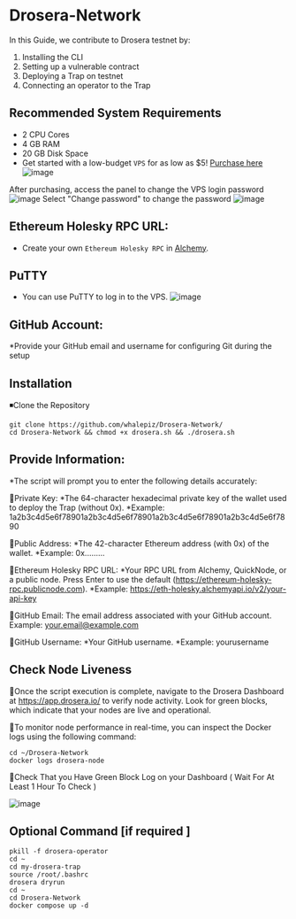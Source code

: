 # Drosera-Network
In this Guide, we contribute to Drosera testnet by:
1. Installing the CLI
2. Setting up a vulnerable contract
3. Deploying a Trap on testnet
4. Connecting an operator to the Trap

## Recommended System Requirements
* 2 CPU Cores
* 4 GB RAM
* 20 GB Disk Space
* Get started with a low-budget `VPS` for as low as $5! [Purchase here](https://xorek.cloud/?from=27450)
![image](https://github.com/user-attachments/assets/691efaf0-c589-45df-b2c0-62578e908a56)

After purchasing, access the panel to change the VPS login password
![image](https://github.com/user-attachments/assets/f691baf1-49e5-4246-a5f0-5729c2eef541)
Select "Change password" to change the password
![image](https://github.com/user-attachments/assets/faf2aacf-3562-446d-a075-61259a015fe5)

## Ethereum Holesky RPC URL:
* Create your own `Ethereum Holesky RPC` in [Alchemy](https://dashboard.alchemy.com/).
## PuTTY
* You can use PuTTY to log in to the VPS.
![image](https://github.com/user-attachments/assets/869a8124-b57d-4768-bc81-67dc44d6a8d9)

## GitHub Account:
*Provide your GitHub email and username for configuring Git during the setup

## Installation
◾Clone the Repository
```
git clone https://github.com/whalepiz/Drosera-Network/
cd Drosera-Network && chmod +x drosera.sh && ./drosera.sh
```
## Provide Information:
*The script will prompt you to enter the following details accurately:

🔸Private Key:
*The 64-character hexadecimal private key of the wallet used to deploy the Trap (without 0x).
*Example: 1a2b3c4d5e6f78901a2b3c4d5e6f78901a2b3c4d5e6f78901a2b3c4d5e6f7890

🔸Public Address:
*The 42-character Ethereum address (with 0x) of the wallet.
*Example: 0x.........

🔸Ethereum Holesky RPC URL:
*Your RPC URL from Alchemy, QuickNode, or a public node. Press Enter to use the default (https://ethereum-holesky-rpc.publicnode.com).
*Example: https://eth-holesky.alchemyapi.io/v2/your-api-key

🔸GitHub Email:
The email address associated with your GitHub account.
Example: your.email@example.com

🔸GitHub Username:
*Your GitHub username.
*Example: yourusername

## Check Node Liveness

🔸Once the script execution is complete, navigate to the Drosera Dashboard at https://app.drosera.io/ to verify node activity. Look for green blocks, which indicate that your nodes are live and operational.

🔸To monitor node performance in real-time, you can inspect the Docker logs using the following command:

```
cd ~/Drosera-Network
docker logs drosera-node
```
🔸Check That you Have Green Block Log on your Dashboard ( Wait For At Least 1 Hour To Check )

![image](https://github.com/user-attachments/assets/0d1b0211-f970-45b2-9be2-3c4db6554d7c)

## Optional Command  [if required ]
```
pkill -f drosera-operator
cd ~
cd my-drosera-trap
source /root/.bashrc
drosera dryrun
cd ~
cd Drosera-Network
docker compose up -d
```




